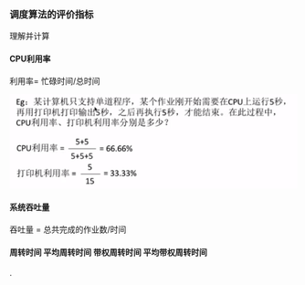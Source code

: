 ### 调度算法的评价指标

理解并计算







#### CPU利用率

利用率= 忙碌时间/总时间

![1548589647668](assets/1548589647668.png)

#### 系统吞吐量

吞吐量 = 总共完成的作业数/时间



#### 周转时间 平均周转时间 带权周转时间 平均带权周转时间







.
